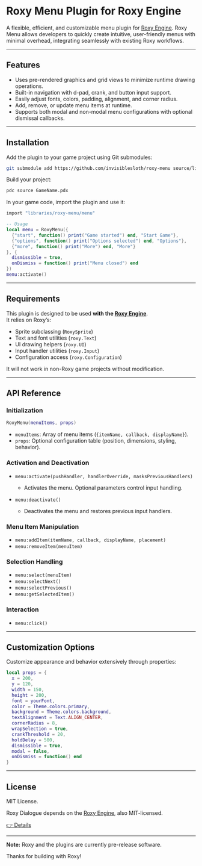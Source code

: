 # Roxy Menu Plugin for Roxy Engine

A flexible, efficient, and customizable menu plugin for [Roxy Engine](https://github.com/invisiblesloth/roxy-engine). Roxy Menu allows developers to quickly create intuitive, user-friendly menus with minimal overhead, integrating seamlessly with existing Roxy workflows.

---

## Features

- Uses pre-rendered graphics and grid views to minimize runtime drawing operations.
- Built-in navigation with d-pad, crank, and button input support.
- Easily adjust fonts, colors, padding, alignment, and corner radius.
- Add, remove, or update menu items at runtime.
- Supports both modal and non-modal menu configurations with optional dismissal callbacks.

---

## Installation

Add the plugin to your game project using Git submodules:

```bash
git submodule add https://github.com/invisiblesloth/roxy-menu source/libraries/roxy-menu
```

Build your project:

```bash
pdc source GameName.pdx
```

In your game code, import the plugin and use it:

```lua
import "libraries/roxy-menu/menu"

-- Usage
local menu = RoxyMenu({
  {"start", function() print("Game started") end, "Start Game"},
  {"options", function() print("Options selected") end, "Options"},
  {"more", function() print("More") end, "More"}
}, {
  dismissible = true,
  onDismiss = function() print("Menu closed") end
})
menu:activate()
```

---

## Requirements

This plugin is designed to be used **with the [Roxy Engine](https://github.com/invisiblesloth/roxy-engine)**.  
It relies on Roxy’s:

- Sprite subclassing (`RoxySprite`)
- Text and font utilities (`roxy.Text`)
- UI drawing helpers (`roxy.UI`)
- Input handler utilities (`roxy.Input`)
- Configuration access (`roxy.Configuration`)

It will not work in non-Roxy game projects without modification.

---

## API Reference

### Initialization

```lua
RoxyMenu(menuItems, props)
```

- `menuItems`: Array of menu items (`{itemName, callback, displayName}`).
- `props`: Optional configuration table (position, dimensions, styling, behavior).

### Activation and Deactivation

- `menu:activate(pushHandler, handlerOverride, masksPreviousHandlers)`
  - Activates the menu. Optional parameters control input handling.

- `menu:deactivate()`
  - Deactivates the menu and restores previous input handlers.

### Menu Item Manipulation

- `menu:addItem(itemName, callback, displayName, placement)`
- `menu:removeItem(menuItem)`

### Selection Handling

- `menu:select(menuItem)`
- `menu:selectNext()`
- `menu:selectPrevious()`
- `menu:getSelectedItem()`

### Interaction

- `menu:click()`

---

## Customization Options

Customize appearance and behavior extensively through properties:

```lua
local props = {
  x = 200,
  y = 120,
  width = 150,
  height = 200,
  font = yourFont,
  color = Theme.colors.primary,
  background = Theme.colors.background,
  textAlignment = Text.ALIGN_CENTER,
  cornerRadius = 8,
  wrapSelection = true,
  crankThreshold = 20,
  holdDelay = 500,
  dismissible = true,
  modal = false,
  onDismiss = function() end
}
```

---

## License

MIT License.

Roxy Dialogue depends on the [Roxy Engine](https://github.com/invisiblesloth/roxy-engine), also MIT-licensed.

[👉 Details](./LICENSE)

---

**Note:** Roxy and the plugins are currently pre-release software.

Thanks for building with Roxy!
